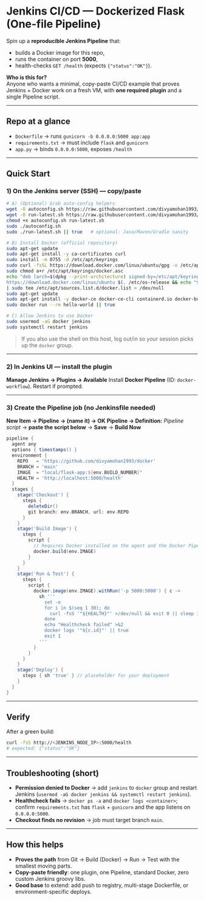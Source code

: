 # Jenkins CI/CD — Dockerized Flask (One-file Pipeline)

Spin up a **reproducible Jenkins Pipeline** that:
- builds a Docker image for this repo,
- runs the container on port **5000**,
- health-checks `GET /health` (expects `{"status":"OK"}`).

**Who is this for?**  
Anyone who wants a minimal, copy-paste CI/CD example that proves Jenkins + Docker work on a fresh VM, with **one required plugin** and a single Pipeline script.

---

## Repo at a glance

- `Dockerfile` → runs `gunicorn -b 0.0.0.0:5000 app:app`
- `requirements.txt` → must include `flask` and `gunicorn`
- `app.py` → binds `0.0.0.0:5000`, exposes `/health`

---

## Quick Start

### 1) On the Jenkins server (SSH) — copy/paste

```bash
# A) (Optional) Grab auto-config helpers
wget -O autoconfig.sh https://raw.githubusercontent.com/divyamohan1993/devops-shell-scripts/main/jenkins/autoconfig.sh
wget -O run-latest.sh https://raw.githubusercontent.com/divyamohan1993/devops-shell-scripts/main/maven-gradle-sanity/run-latest.sh
chmod +x autoconfig.sh run-latest.sh
sudo ./autoconfig.sh
sudo ./run-latest.sh || true   # optional: Java/Maven/Gradle sanity

# B) Install Docker (official repository)
sudo apt-get update
sudo apt-get install -y ca-certificates curl
sudo install -m 0755 -d /etc/apt/keyrings
sudo curl -fsSL https://download.docker.com/linux/ubuntu/gpg -o /etc/apt/keyrings/docker.asc
sudo chmod a+r /etc/apt/keyrings/docker.asc
echo "deb [arch=$(dpkg --print-architecture) signed-by=/etc/apt/keyrings/docker.asc] \
https://download.docker.com/linux/ubuntu $(. /etc/os-release && echo "${UBUNTU_CODENAME:-$VERSION_CODENAME}") stable" \
| sudo tee /etc/apt/sources.list.d/docker.list > /dev/null
sudo apt-get update
sudo apt-get install -y docker-ce docker-ce-cli containerd.io docker-buildx-plugin docker-compose-plugin
sudo docker run --rm hello-world || true

# C) Allow Jenkins to use Docker
sudo usermod -aG docker jenkins
sudo systemctl restart jenkins
````

> If you also use the shell on this host, log out/in so your session picks up the `docker` group.

---

### 2) In Jenkins UI — install the plugin

**Manage Jenkins → Plugins → Available**
Install **Docker Pipeline** (ID: `docker-workflow`).
Restart if prompted.

---

### 3) Create the Pipeline job (no Jenkinsfile needed)

**New Item → Pipeline → (name it) → OK**
**Pipeline → Definition:** *Pipeline script* → **paste the script below** → **Save** → **Build Now**

```groovy
pipeline {
  agent any
  options { timestamps() }
  environment {
    REPO   = 'https://github.com/divyamohan1993/docker'
    BRANCH = 'main'
    IMAGE  = "local/flask-app:${env.BUILD_NUMBER}"
    HEALTH = 'http://localhost:5000/health'
  }
  stages {
    stage('Checkout') {
      steps {
        deleteDir()
        git branch: env.BRANCH, url: env.REPO
      }
    }
    stage('Build Image') {
      steps {
        script {
          // Requires Docker installed on the agent and the Docker Pipeline plugin
          docker.build(env.IMAGE)
        }
      }
    }
    stage('Run & Test') {
      steps {
        script {
          docker.image(env.IMAGE).withRun('-p 5000:5000') { c ->
            sh '''
              set -e
              for i in $(seq 1 30); do
                curl -fsS '"${HEALTH}"' >/dev/null && exit 0 || sleep 1
              done
              echo "Healthcheck failed" >&2
              docker logs '"${c.id}"' || true
              exit 1
            '''
          }
        }
      }
    }
    stage('Deploy') {
      steps { sh 'true' } // placeholder for your deployment
    }
  }
}
```

---

## Verify

After a green build:

```bash
curl -fsS http://<JENKINS_NODE_IP>:5000/health
# expected: {"status":"OK"}
```

---

## Troubleshooting (short)

* **Permission denied to Docker** → add `jenkins` to `docker` group and restart Jenkins (`usermod -aG docker jenkins && systemctl restart jenkins`).
* **Healthcheck fails** → `docker ps -a` and `docker logs <container>`; confirm `requirements.txt` has `flask` + `gunicorn` and the app listens on `0.0.0.0:5000`.
* **Checkout finds no revision** → job must target branch `main`.

---

## How this helps

* **Proves the path** from Git → Build (Docker) → Run → Test with the smallest moving parts.
* **Copy-paste friendly**: one plugin, one Pipeline, standard Docker, zero custom Jenkins groovy libs.
* **Good base** to extend: add push to registry, multi-stage Dockerfile, or environment-specific deploys.
